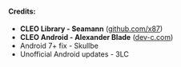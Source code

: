 #### Credits:

- **CLEO Library - Seamann** ([github.com/x87](https://github.com/x87))
- **CLEO Android - Alexander Blade** ([dev-c.com](http://www.dev-c.com/))
- Android 7+ fix - Skullbe
- Unofficial Android updates - 3LC
